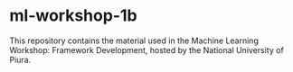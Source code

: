 # ml-workshop-1b
This repository contains the material used in the Machine Learning Workshop: Framework Development, hosted by the National University of Piura.
